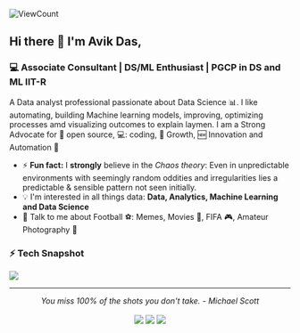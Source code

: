 ![ViewCount](https://komarev.com/ghpvc/?username=AvikDas20&color=green)

## Hi there 👋 I'm Avik Das,
### 💻 Associate Consultant | DS/ML Enthusiast | PGCP in DS and ML IIT-R

A Data analyst professional passionate about Data Science :bar_chart:. I like automating, building Machine learning models, improving, optimizing processes amd visualizing outcomes to explain laymen. I am a Strong Advocate for 📜 open source, 💻: coding, 🚀 Growth, :new: Innovation and Automation :robot: 

- ⚡ **Fun fact:** I **strongly** believe in the *Chaos theory*: Even in unpredictable environments with seemingly random oddities and irregularities lies a predictable & sensible pattern not seen initially.
- :bulb: I'm interested in all things data: **Data, Analytics, Machine Learning and Data Science**
- 💬 Talk to me about Football ⚽: Memes, Movies 🎥, FIFA 🎮, Amateur Photography 📸

### ⚡ Tech Snapshot

<p align="left">
  <img src="https://skillicons.dev/icons?i=python,anaconda,vscode,sklearn,github,postgres" />
</p>

<hr>
<p align="center">
   <i>You miss 100% of the shots you don't take. - Michael Scott </i>
   <br>
<br>
<!-- <a target="_blank" href="https://thomasgeorgethomas.com/"><img src="https://img.shields.io/badge/-WEB-FF4088?style=for-the-badge&logo=Hugo&logoColor=white"></img></a>	 -->
<a target="_blank" href="https://www.linkedin.com/in/avik-das-72b3ba185"><img src="https://img.shields.io/badge/-LinkedIn-0077B5?style=for-the-badge&logo=Linkedin&logoColor=white"></img></a>
<a target="_blank" href="mailto:avik20das@gmail.com"><img src="https://img.shields.io/badge/-Gmail-D14836?style=for-the-badge&logo=Gmail&logoColor=white"></img></a>
<a target="_blank" href="https://x.com/AvikDas17439194"><img src="https://img.shields.io/badge/-Twitter-1DA1F2?style=for-the-badge&logo=Twitter&logoColor=white"></img></a>

<br>
</p> 
